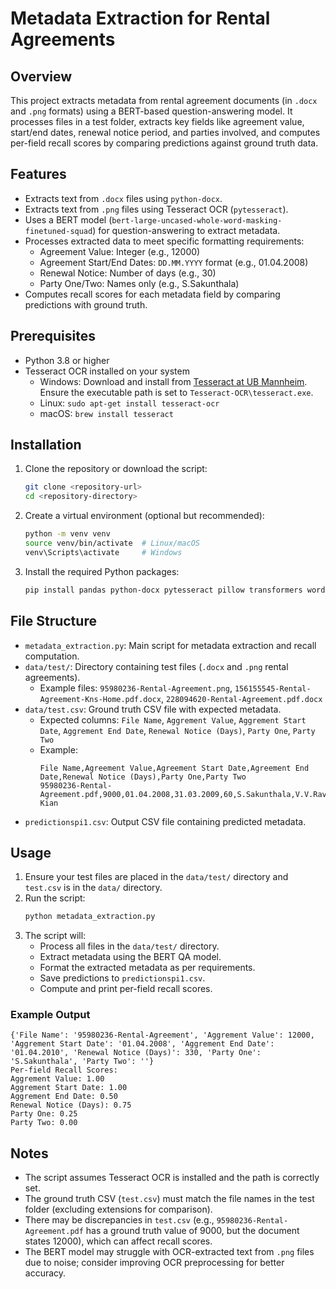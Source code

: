 # Metadata Extraction for Rental Agreements

## Overview

This project extracts metadata from rental agreement documents (in `.docx` and `.png` formats) using a BERT-based question-answering model. It processes files in a test folder, extracts key fields like agreement value, start/end dates, renewal notice period, and parties involved, and computes per-field recall scores by comparing predictions against ground truth data.

## Features

- Extracts text from `.docx` files using `python-docx`.
- Extracts text from `.png` files using Tesseract OCR (`pytesseract`).
- Uses a BERT model (`bert-large-uncased-whole-word-masking-finetuned-squad`) for question-answering to extract metadata.
- Processes extracted data to meet specific formatting requirements:
  - Agreement Value: Integer (e.g., 12000)
  - Agreement Start/End Dates: `DD.MM.YYYY` format (e.g., 01.04.2008)
  - Renewal Notice: Number of days (e.g., 30)
  - Party One/Two: Names only (e.g., S.Sakunthala)
- Computes recall scores for each metadata field by comparing predictions with ground truth.

## Prerequisites

- Python 3.8 or higher
- Tesseract OCR installed on your system
  - Windows: Download and install from [Tesseract at UB Mannheim](https://github.com/UB-Mannheim/tesseract/wiki). Ensure the executable path is set to `Tesseract-OCR\tesseract.exe`.
  - Linux: `sudo apt-get install tesseract-ocr`
  - macOS: `brew install tesseract`

## Installation

1. Clone the repository or download the script:
   ```bash
   git clone <repository-url>
   cd <repository-directory>
   ```
2. Create a virtual environment (optional but recommended):
   ```bash
   python -m venv venv
   source venv/bin/activate  # Linux/macOS
   venv\Scripts\activate     # Windows
   ```
3. Install the required Python packages:
   ```bash
   pip install pandas python-docx pytesseract pillow transformers word2number regex
   ```

## File Structure

- `metadata_extraction.py`: Main script for metadata extraction and recall computation.
- `data/test/`: Directory containing test files (`.docx` and `.png` rental agreements).
  - Example files: `95980236-Rental-Agreement.png`, `156155545-Rental-Agreement-Kns-Home.pdf.docx`, `228094620-Rental-Agreement.pdf.docx`
- `data/test.csv`: Ground truth CSV file with expected metadata.
  - Expected columns: `File Name`, `Aggrement Value`, `Aggrement Start Date`, `Aggrement End Date`, `Renewal Notice (Days)`, `Party One`, `Party Two`
  - Example:
    ```
    File Name,Agreement Value,Agreement Start Date,Agreement End Date,Renewal Notice (Days),Party One,Party Two
    95980236-Rental-Agreement.pdf,9000,01.04.2008,31.03.2009,60,S.Sakunthala,V.V.Ravi Kian
    ```
- `predictionspi1.csv`: Output CSV file containing predicted metadata.

## Usage

1. Ensure your test files are placed in the `data/test/` directory and `test.csv` is in the `data/` directory.
2. Run the script:
   ```bash
   python metadata_extraction.py
   ```
3. The script will:
   - Process all files in the `data/test/` directory.
   - Extract metadata using the BERT QA model.
   - Format the extracted metadata as per requirements.
   - Save predictions to `predictionspi1.csv`.
   - Compute and print per-field recall scores.

### Example Output

```
{'File Name': '95980236-Rental-Agreement', 'Aggrement Value': 12000, 'Aggrement Start Date': '01.04.2008', 'Aggrement End Date': '01.04.2010', 'Renewal Notice (Days)': 330, 'Party One': 'S.Sakunthala', 'Party Two': ''}
Per-field Recall Scores:
Aggrement Value: 1.00
Aggrement Start Date: 1.00
Aggrement End Date: 0.50
Renewal Notice (Days): 0.75
Party One: 0.25
Party Two: 0.00
```

## Notes

- The script assumes Tesseract OCR is installed and the path is correctly set.
- The ground truth CSV (`test.csv`) must match the file names in the test folder (excluding extensions for comparison).
- There may be discrepancies in `test.csv` (e.g., `95980236-Rental-Agreement.pdf` has a ground truth value of 9000, but the document states 12000), which can affect recall scores.
- The BERT model may struggle with OCR-extracted text from `.png` files due to noise; consider improving OCR preprocessing for better accuracy.

